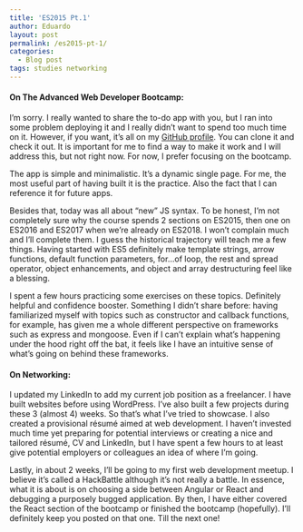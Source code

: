 ```yaml
---
title: 'ES2015 Pt.1'
author: Eduardo
layout: post
permalink: /es2015-pt-1/
categories:
  - Blog post
tags: studies networking
---
```

#### On The Advanced Web Developer Bootcamp:
I’m sorry. I really wanted to share the to-do app with you, but I ran into some problem deploying it and I really didn’t want to spend too much time on it. However, if you want, it’s all on my [GitHub profile](https://github.com/eduardoltorres). You can clone it and check it out. It is important for me to find a way to make it work and I will address this, but not right now. For now, I prefer focusing on the bootcamp.

The app is simple and minimalistic. It’s a dynamic single page. For me, the most useful part of having built it is the practice. Also the fact that I can reference it for future apps.

Besides that, today was all about “new” JS syntax. To be honest, I’m not completely sure why the course spends 2 sections on ES2015, then one on ES2016 and ES2017 when we’re already on ES2018. I won’t complain much and I’ll complete them. I guess the historical trajectory will teach me a few things. Having started with ES5 definitely make template strings, arrow functions, default function parameters, for…of loop, the rest and spread operator, object enhancements, and object and array destructuring feel like a blessing.

I spent a few hours practicing some exercises on these topics. Definitely helpful and confidence booster. Something I didn’t share before: having familiarized myself with topics such as constructor and callback functions, for example, has given me a whole different perspective on frameworks such as express and mongoose. Even if I can’t explain what’s happening under the hood right off the bat, it feels like I have an intuitive sense of what’s going on behind these frameworks.

#### On Networking:
I updated my LinkedIn to add my current job position as a freelancer. I have built websites before using WordPress. I’ve also built a few projects during these 3 (almost 4) weeks. So that’s what I’ve tried to showcase. I also created a provisional résumé aimed at web development. I haven’t invested much time yet preparing for potential interviews or creating a nice and tailored résumé, CV and LinkedIn, but I have spent a few hours to at least give potential employers or colleagues an idea of where I’m going.

Lastly, in about 2 weeks, I’ll be going to my first web development meetup. I believe it’s called a HackBattle although it’s not really a battle. In essence, what it is about is on choosing a side between Angular or React and debugging a purposely bugged application. By then, I have either covered the React section of the bootcamp or finished the bootcamp (hopefully). I’ll definitely keep you posted on that one. Till the next one!